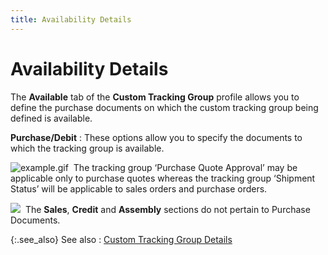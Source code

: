 ```yaml
---
title: Availability Details
---
```


# Availability Details


The **Available** tab of the **Custom Tracking Group** profile allows  you to define the purchase documents on which the custom tracking group  being defined is available.


**Purchase/Debit**
: These options allow you to specify the documents  to which the tracking group is available.


![example.gif]({{site.ct_baseurl}}/img/example.gif)  The  tracking group ‘Purchase Quote Approval’  may be applicable only to purchase quotes whereas the tracking group ‘Shipment  Status’ will  be applicable to sales orders and purchase orders.


![]({{site.ct_baseurl}}/img/note.gif)  The  **Sales**, **Credit**  and **Assembly** sections do not pertain  to Purchase Documents.


{:.see_also}
See also
: [Custom  Tracking Group Details]({{site.ct_baseurl}}/document-tracking/tracking-purchase-documents/custom_tracking_group_details_for_purchase_documents.html)
